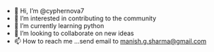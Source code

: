 - 👋 Hi, I’m @cyphernova7
- 👀 I’m interested in contributing to the community
- 🌱 I’m currently learning python
- 💞️ I’m looking to collaborate on new ideas
- 📫 How to reach me ...send email to manish.g.sharma@gmail.com

<!---
cyphernova7/cyphernova7 is a ✨ special ✨ repository because its `README.md` (this file) appears on your GitHub profile.
You can click the Preview link to take a look at your changes.
--->
